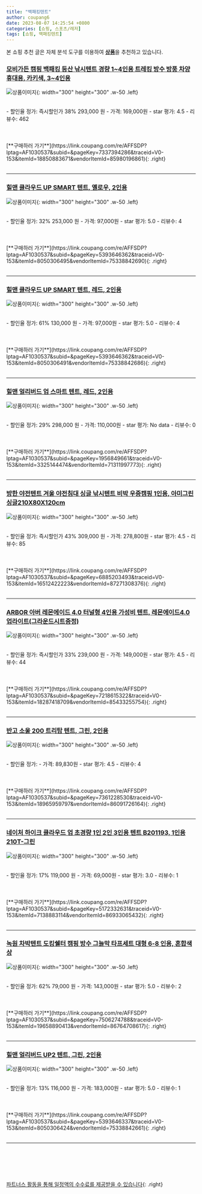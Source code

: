 ```yaml
---
title: "백패킹텐트"
author: coupang6
date: 2023-08-07 14:25:54 +0800
categories: [쇼핑, 스포츠/레저]
tags: [쇼핑, 백패킹텐트]
---
```


본 쇼핑 추천 글은 자체 분석 도구를 이용하여 [**상품**](https://link.coupang.com/a/bao1ui)을 추천하고 있습니다.

### [모비가든 캠핑 백패킹 등산 낚시텐트 경량 1~4인용 트레킹 방수 방풍 차양 휴대용, 카키색, 3~4인용](https://link.coupang.com/re/AFFSDP?lptag=AF1030537&subid=&pageKey=7337394286&traceid=V0-153&itemId=18850883671&vendorItemId=85980196861)

![상품이미지](https://thumbnail9.coupangcdn.com/thumbnails/remote/230x230ex/image/vendor_inventory/ab82/131f62ce05642e11fd0fc75925fc3d154a664713365cfb4ccabfb91df495.jpg){: width="300" height="300" .w-50 .left}


<br>
- 할인율 정가: 즉시할인가 38%  293,000   원
- 가격: 169,000원
- star 평가: 4.5
- 리뷰수: 462
<br>
<br>
<br>
<br>
[**구매하러 가기**](https://link.coupang.com/re/AFFSDP?lptag=AF1030537&subid=&pageKey=7337394286&traceid=V0-153&itemId=18850883671&vendorItemId=85980196861){: .right}
<br>
<br>

---

### [힐맨 클라우드 UP SMART 텐트, 옐로우, 2인용](https://link.coupang.com/re/AFFSDP?lptag=AF1030537&subid=&pageKey=5393646362&traceid=V0-153&itemId=8050306495&vendorItemId=75338842690)

![상품이미지](https://thumbnail6.coupangcdn.com/thumbnails/remote/230x230ex/image/retail/images/2878237070484170-6b81db77-43f9-4927-a03b-8e7b4e35e405.jpg){: width="300" height="300" .w-50 .left}


<br>
- 할인율 정가: 32%  253,000   원
- 가격: 97,000원
- star 평가: 5.0
- 리뷰수: 4
<br>
<br>
<br>
<br>
[**구매하러 가기**](https://link.coupang.com/re/AFFSDP?lptag=AF1030537&subid=&pageKey=5393646362&traceid=V0-153&itemId=8050306495&vendorItemId=75338842690){: .right}
<br>
<br>

---

### [힐맨 클라우드 UP SMART 텐트, 레드, 2인용](https://link.coupang.com/re/AFFSDP?lptag=AF1030537&subid=&pageKey=5393646362&traceid=V0-153&itemId=8050306491&vendorItemId=75338842686)

![상품이미지](https://thumbnail10.coupangcdn.com/thumbnails/remote/230x230ex/image/retail/images/2020/02/26/17/2/fff55c76-35af-46cf-9a74-4454624714d9.jpg){: width="300" height="300" .w-50 .left}


<br>
- 할인율 정가: 61%  130,000   원
- 가격: 97,000원
- star 평가: 5.0
- 리뷰수: 4
<br>
<br>
<br>
<br>
[**구매하러 가기**](https://link.coupang.com/re/AFFSDP?lptag=AF1030537&subid=&pageKey=5393646362&traceid=V0-153&itemId=8050306491&vendorItemId=75338842686){: .right}
<br>
<br>

---

### [힐맨 얼리버드 업 스마트 텐트, 레드, 2인용](https://link.coupang.com/re/AFFSDP?lptag=AF1030537&subid=&pageKey=1956849661&traceid=V0-153&itemId=3325144474&vendorItemId=71311997773)

![상품이미지](https://thumbnail10.coupangcdn.com/thumbnails/remote/230x230ex/image/retail/images/1574599660920479-cd41198a-fcb7-42a8-91f1-c925c13b682c.jpg){: width="300" height="300" .w-50 .left}


<br>
- 할인율 정가: 29%  298,000   원
- 가격: 110,000원
- star 평가: No data
- 리뷰수: 0
<br>
<br>
<br>
<br>
[**구매하러 가기**](https://link.coupang.com/re/AFFSDP?lptag=AF1030537&subid=&pageKey=1956849661&traceid=V0-153&itemId=3325144474&vendorItemId=71311997773){: .right}
<br>
<br>

---

### [방한 야전텐트 겨울 야전침대 싱글 낚시텐트 비박 우중캠핑 1인용, 아미그린싱글210X80X120cm](https://link.coupang.com/re/AFFSDP?lptag=AF1030537&subid=&pageKey=6885203493&traceid=V0-153&itemId=16512422223&vendorItemId=87271308376)

![상품이미지](https://thumbnail6.coupangcdn.com/thumbnails/remote/230x230ex/image/vendor_inventory/5817/3d360e8572be92318b76407a4c5c3e7b047541309402fc23c77e17785a18.png){: width="300" height="300" .w-50 .left}


<br>
- 할인율 정가: 즉시할인가 43%  309,000   원
- 가격: 278,800원
- star 평가: 4.5
- 리뷰수: 85
<br>
<br>
<br>
<br>
[**구매하러 가기**](https://link.coupang.com/re/AFFSDP?lptag=AF1030537&subid=&pageKey=6885203493&traceid=V0-153&itemId=16512422223&vendorItemId=87271308376){: .right}
<br>
<br>

---

### [ARBOR 아버 레몬에이드 4.0 터널형 4인용 가성비 텐트, 레몬에이드4.0 업라이트(그라운드시트증정)](https://link.coupang.com/re/AFFSDP?lptag=AF1030537&subid=&pageKey=7218615322&traceid=V0-153&itemId=18287418709&vendorItemId=85433255754)

![상품이미지](https://thumbnail9.coupangcdn.com/thumbnails/remote/230x230ex/image/vendor_inventory/fbaf/c5add4b289082419c4724b97cb2442bf49c5ba2aa41f0e636f8417173297.jpg){: width="300" height="300" .w-50 .left}


<br>
- 할인율 정가: 즉시할인가 33%  239,000   원
- 가격: 149,000원
- star 평가: 4.5
- 리뷰수: 44
<br>
<br>
<br>
<br>
[**구매하러 가기**](https://link.coupang.com/re/AFFSDP?lptag=AF1030537&subid=&pageKey=7218615322&traceid=V0-153&itemId=18287418709&vendorItemId=85433255754){: .right}
<br>
<br>

---

### [반고 소울 200 트리탑 텐트, 그린, 2인용](https://link.coupang.com/re/AFFSDP?lptag=AF1030537&subid=&pageKey=7361228530&traceid=V0-153&itemId=18965959797&vendorItemId=86091726164)

![상품이미지](https://thumbnail8.coupangcdn.com/thumbnails/remote/230x230ex/image/retail/images/2023/05/26/15/9/828ebad8-e05f-40c5-a8ec-150e84a3ed1f.jpg){: width="300" height="300" .w-50 .left}


<br>
- 할인율 정가: 
- 가격: 89,830원
- star 평가: 4.5
- 리뷰수: 4
<br>
<br>
<br>
<br>
[**구매하러 가기**](https://link.coupang.com/re/AFFSDP?lptag=AF1030537&subid=&pageKey=7361228530&traceid=V0-153&itemId=18965959797&vendorItemId=86091726164){: .right}
<br>
<br>

---

### [네이처 하이크 클라우드 업 초경량 1인 2인 3인용 텐트 B201193, 1인용 210T-그린](https://link.coupang.com/re/AFFSDP?lptag=AF1030537&subid=&pageKey=5172332631&traceid=V0-153&itemId=7138883114&vendorItemId=86933065432)

![상품이미지](https://thumbnail10.coupangcdn.com/thumbnails/remote/230x230ex/image/vendor_inventory/5e42/9e05b88dd3de8d7579ab18d3604f75041190a35d281b910b68899788b45b.png){: width="300" height="300" .w-50 .left}


<br>
- 할인율 정가: 17%  119,000   원
- 가격: 69,000원
- star 평가: 3.0
- 리뷰수: 1
<br>
<br>
<br>
<br>
[**구매하러 가기**](https://link.coupang.com/re/AFFSDP?lptag=AF1030537&subid=&pageKey=5172332631&traceid=V0-153&itemId=7138883114&vendorItemId=86933065432){: .right}
<br>
<br>

---

### [녹원 차박텐트 도킹쉘터 캠핑 방수 그늘막 타프세트 대형 6-8 인용, 혼합색상](https://link.coupang.com/re/AFFSDP?lptag=AF1030537&subid=&pageKey=7506274788&traceid=V0-153&itemId=19658890413&vendorItemId=86764708617)

![상품이미지](https://thumbnail10.coupangcdn.com/thumbnails/remote/230x230ex/image/vendor_inventory/6828/ccff0e2deee2816a5f56bee19e063050178d553e59aeb09aa49fb5fbe3e9.jpg){: width="300" height="300" .w-50 .left}


<br>
- 할인율 정가: 62%  79,000   원
- 가격: 143,000원
- star 평가: 5.0
- 리뷰수: 2
<br>
<br>
<br>
<br>
[**구매하러 가기**](https://link.coupang.com/re/AFFSDP?lptag=AF1030537&subid=&pageKey=7506274788&traceid=V0-153&itemId=19658890413&vendorItemId=86764708617){: .right}
<br>
<br>

---

### [힐맨 얼리버드 UP2 텐트, 그린, 2인용](https://link.coupang.com/re/AFFSDP?lptag=AF1030537&subid=&pageKey=5393646337&traceid=V0-153&itemId=8050306424&vendorItemId=75338842661)

![상품이미지](https://thumbnail6.coupangcdn.com/thumbnails/remote/230x230ex/image/retail/images/2880523858517213-1dbc29fb-4458-4a17-8859-779d131cf5b7.jpg){: width="300" height="300" .w-50 .left}


<br>
- 할인율 정가: 13%  116,000   원
- 가격: 183,000원
- star 평가: 5.0
- 리뷰수: 1
<br>
<br>
<br>
<br>
[**구매하러 가기**](https://link.coupang.com/re/AFFSDP?lptag=AF1030537&subid=&pageKey=5393646337&traceid=V0-153&itemId=8050306424&vendorItemId=75338842661){: .right}
<br>
<br>

---
<br><br><br><br><br> [파트너스 활동을 통해 일정액의 수수료를 제공받을 수 있습니다](https://link.coupang.com/a/bao1ui){: .right}